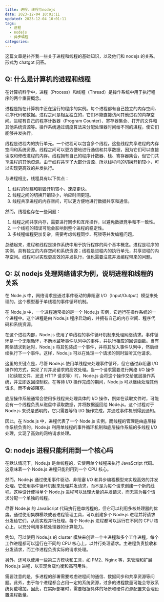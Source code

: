 ```yaml
---
title: 进程、线程与nodejs
date: 2023-12-04 10:01:11
updated: 2023-12-04 10:01:11
tags:
  - 进程
  - nodejs
  - 异步编程
categories:
---
```


这篇文章是补齐我一些关于进程和线程的基础知识，以及他们和 nodejs 的关系。形式为 chatgpt 问答。

## Q: 什么是计算机的进程和线程

在计算机科学中，进程（Process）和线程（Thread）是操作系统中用于执行程序的两个重要概念。

进程是指在计算机中正在运行的程序的实例。每个进程都有自己独立的内存空间、程序代码和数据。进程之间是相互独立的，它们不能直接访问其他进程的内存空间。进程有自己的程序计数器（Program Counter）、寄存器集合、打开的文件和其他系统资源等。操作系统通过调度算法来分配处理器时间给不同的进程，使它们能够并发执行。

线程是进程内的执行单元。一个进程可以包含多个线程，这些线程共享进程的内存空间和系统资源。线程之间可以更方便地进行通信和共享数据，因为它们可以直接读取和修改进程的内存。线程拥有自己的程序计数器、栈、寄存器集合，但它们共享进程的其他资源。由于线程共享了大部分资源，所以线程间的切换开销较小，可以实现更高效的并发执行。

与进程相比，线程具有以下优点：

1. 线程的创建和销毁开销较小，速度更快。
2. 线程之间的切换开销较小，响应时间更短。
3. 线程共享进程的内存空间，可以更方便地进行数据共享和通信。

然而，线程也存在一些问题：

1. 线程之间共享内存，需要进行同步和互斥操作，以避免数据竞争和不一致性。
2. 一个线程的错误可能会影响到整个进程的稳定性。
3. 多线程编程更加复杂，需要考虑线程同步、死锁等并发编程问题。

总结起来，进程和线程是操作系统中用于执行程序的两个基本概念。进程是程序的实例，具有独立的内存空间和系统资源；线程是进程内的执行单元，共享进程的内存空间。线程可以实现更高效的并发执行，但也需要注意并发编程带来的问题。

## Q: 以 nodejs 处理网络请求为例，说明进程和线程的关系

在 Node.js 中，网络请求是通过事件驱动的非阻塞 I/O（Input/Output）模型来处理的。这个模型基于单线程的事件循环机制。

在 Node.js 中，一个进程通常指的是一个 Node.js 实例，它运行在操作系统的一个进程中。这个进程是由 Node.js 程序启动的，并拥有自己的内存空间、程序代码和系统资源。

在这个进程内部，Node.js 使用了单线程的事件循环机制来处理网络请求。事件循环是一个无限循环，不断地监听事件队列中的事件，并执行相应的回调函数。当有网络请求到达时，Node.js 将其包装成一个事件，并将其放入事件队列中，然后继续执行下一个事件。这样，Node.js 可以在处理一个请求的同时监听其他请求。

这里的关键点是，尽管 Node.js 使用单线程来处理事件循环，但它通过非阻塞 I/O 操作的方式，实现了对并发请求的高效处理。当一个请求需要进行网络 I/O 操作（如读取文件、发送 HTTP 请求等）时，Node.js 会将这个操作交给底层操作系统，并立即返回控制权。在等待 I/O 操作完成的期间，Node.js 可以继续处理其他请求，而不会被阻塞。

底层操作系统通常会使用多线程来处理具体的 I/O 操作，例如在读取文件时，可能会有一个线程负责从磁盘中读取数据，并将数据返回给 Node.js。这个过程对于 Node.js 来说是透明的，它只需要等待 I/O 操作完成，并通过事件机制得到通知。

因此，在 Node.js 中，进程代表了一个 Node.js 实例，而线程的管理是由底层操作系统负责的。Node.js 利用单线程的事件循环机制和底层操作系统的多线程 I/O 处理，实现了高效的网络请求处理。

## Q: nodejs 进程只能利用到一个核心吗

在默认情况下，Node.js 是单线程的，它使用单个线程来执行 JavaScript 代码。这意味着一个 Node.js 进程只能利用到一个 CPU 核心。

然而，Node.js 通过使用事件驱动、非阻塞 I/O 和异步编程模型来实现高效的并发处理。它使用事件循环机制来处理并发请求，而不是为每个请求创建一个新的线程。这种设计使得单个 Node.js 进程可以处理大量的并发请求，而无需为每个请求分配一个单独的线程。

尽管 Node.js 的 JavaScript 代码执行是单线程的，但它可以利用多核处理器的优势。通过使用集群模块或者进程管理工具，可以创建多个 Node.js 进程并将请求分发给它们，从而实现并行处理。每个 Node.js 进程都可以运行在不同的 CPU 核心上，以充分利用多核处理器的计算能力。

例如，可以使用 Node.js 的 cluster 模块来创建一个主进程和多个工作进程，每个工作进程都可以运行在不同的 CPU 核心上，以并行处理请求。主进程负责接收和分发请求，而工作进程负责实际的请求处理。

另外，还可以使用一些第三方模块和工具，如 PM2、Nginx 等，来管理和扩展 Node.js 进程，以实现负载均衡和高可用性。

需要注意的是，多进程的部署需要考虑进程间的通信、数据同步和共享资源等问题。此外，由于每个进程都会占用一定的系统资源，过多的进程数量可能会导致系统负载增加。因此，在实际部署时，需要根据具体的场景和硬件资源配置来合理设置进程数量。
